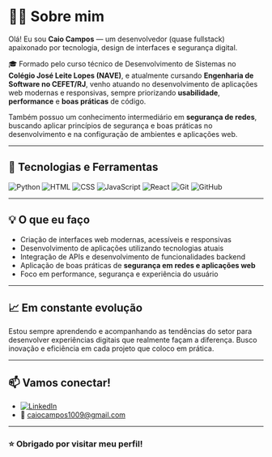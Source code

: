 # 👨‍💻 Sobre mim

Olá! Eu sou **Caio Campos** — um desenvolvedor (quase fullstack) apaixonado por tecnologia, design de interfaces e segurança digital.

🎓 Formado pelo curso técnico de Desenvolvimento de Sistemas no **Colégio José Leite Lopes (NAVE)**, e atualmente cursando **Engenharia de Software no CEFET/RJ**, venho atuando no desenvolvimento de aplicações web modernas e responsivas, sempre priorizando **usabilidade**, **performance** e **boas práticas** de código.

Também possuo um conhecimento intermediário em **segurança de redes**, buscando aplicar princípios de segurança e boas práticas no desenvolvimento e na configuração de ambientes e aplicações web.

---

## 🚀 Tecnologias e Ferramentas

![Python](https://img.shields.io/badge/Python-3776AB?style=for-the-badge&logo=python&logoColor=white)
![HTML](https://img.shields.io/badge/HTML5-E34F26?style=for-the-badge&logo=html5&logoColor=white)
![CSS](https://img.shields.io/badge/CSS3-1572B6?style=for-the-badge&logo=css3&logoColor=white)
![JavaScript](https://img.shields.io/badge/JavaScript-F7DF1E?style=for-the-badge&logo=javascript&logoColor=black)
![React](https://img.shields.io/badge/React-20232A?style=for-the-badge&logo=react&logoColor=61DAFB)
![Git](https://img.shields.io/badge/Git-F05032?style=for-the-badge&logo=git&logoColor=white)
![GitHub](https://img.shields.io/badge/GitHub-181717?style=for-the-badge&logo=github&logoColor=white)


---

## 💡 O que eu faço

- Criação de interfaces web modernas, acessíveis e responsivas  
- Desenvolvimento de aplicações utilizando tecnologias atuais  
- Integração de APIs e desenvolvimento de funcionalidades backend  
- Aplicação de boas práticas de **segurança em redes e aplicações web**  
- Foco em performance, segurança e experiência do usuário  

---

## 📈 Em constante evolução

Estou sempre aprendendo e acompanhando as tendências do setor para desenvolver experiências digitais que realmente façam a diferença. Busco inovação e eficiência em cada projeto que coloco em prática.

---

## 📫 Vamos conectar!

- [![LinkedIn](https://img.shields.io/badge/LinkedIn-0077B5?style=for-the-badge&logo=linkedin&logoColor=white)](https://www.linkedin.com/in/caio-ds-campos)
- 📧 caiocampos1009@gmail.com  

---

### ⭐ Obrigado por visitar meu perfil!
